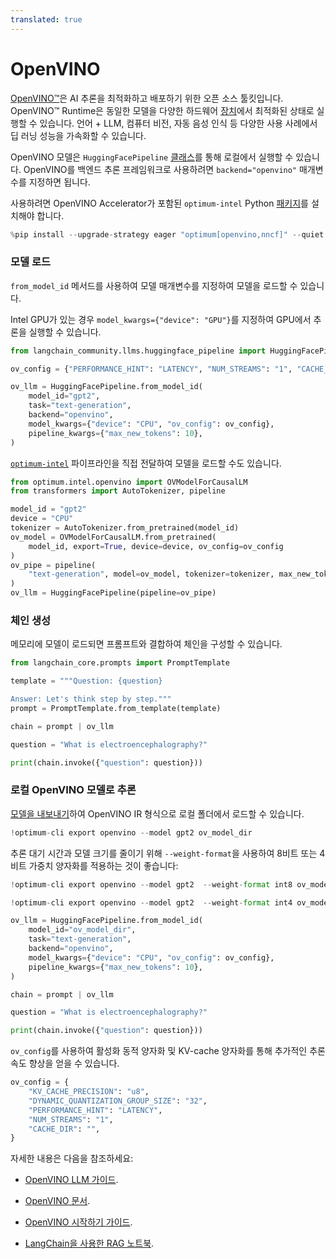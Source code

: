 ```yaml
---
translated: true
---
```


# OpenVINO

[OpenVINO™](https://github.com/openvinotoolkit/openvino)은 AI 추론을 최적화하고 배포하기 위한 오픈 소스 툴킷입니다. OpenVINO™ Runtime은 동일한 모델을 다양한 하드웨어 [장치](https://github.com/openvinotoolkit/openvino?tab=readme-ov-file#supported-hardware-matrix)에서 최적화된 상태로 실행할 수 있습니다. 언어 + LLM, 컴퓨터 비전, 자동 음성 인식 등 다양한 사용 사례에서 딥 러닝 성능을 가속화할 수 있습니다.

OpenVINO 모델은 `HuggingFacePipeline` [클래스](https://python.langchain.com/docs/integrations/llms/huggingface_pipeline)를 통해 로컬에서 실행할 수 있습니다. OpenVINO를 백엔드 추론 프레임워크로 사용하려면 `backend="openvino"` 매개변수를 지정하면 됩니다.

사용하려면 OpenVINO Accelerator가 포함된 `optimum-intel` Python [패키지](https://github.com/huggingface/optimum-intel?tab=readme-ov-file#installation)를 설치해야 합니다.

```python
%pip install --upgrade-strategy eager "optimum[openvino,nncf]" --quiet
```

### 모델 로드

`from_model_id` 메서드를 사용하여 모델 매개변수를 지정하여 모델을 로드할 수 있습니다.

Intel GPU가 있는 경우 `model_kwargs={"device": "GPU"}`를 지정하여 GPU에서 추론을 실행할 수 있습니다.

```python
from langchain_community.llms.huggingface_pipeline import HuggingFacePipeline

ov_config = {"PERFORMANCE_HINT": "LATENCY", "NUM_STREAMS": "1", "CACHE_DIR": ""}

ov_llm = HuggingFacePipeline.from_model_id(
    model_id="gpt2",
    task="text-generation",
    backend="openvino",
    model_kwargs={"device": "CPU", "ov_config": ov_config},
    pipeline_kwargs={"max_new_tokens": 10},
)
```

[`optimum-intel`](https://huggingface.co/docs/optimum/main/en/intel/inference) 파이프라인을 직접 전달하여 모델을 로드할 수도 있습니다.

```python
from optimum.intel.openvino import OVModelForCausalLM
from transformers import AutoTokenizer, pipeline

model_id = "gpt2"
device = "CPU"
tokenizer = AutoTokenizer.from_pretrained(model_id)
ov_model = OVModelForCausalLM.from_pretrained(
    model_id, export=True, device=device, ov_config=ov_config
)
ov_pipe = pipeline(
    "text-generation", model=ov_model, tokenizer=tokenizer, max_new_tokens=10
)
ov_llm = HuggingFacePipeline(pipeline=ov_pipe)
```

### 체인 생성

메모리에 모델이 로드되면 프롬프트와 결합하여 체인을 구성할 수 있습니다.

```python
from langchain_core.prompts import PromptTemplate

template = """Question: {question}

Answer: Let's think step by step."""
prompt = PromptTemplate.from_template(template)

chain = prompt | ov_llm

question = "What is electroencephalography?"

print(chain.invoke({"question": question}))
```

### 로컬 OpenVINO 모델로 추론

[모델을 내보내기](https://github.com/huggingface/optimum-intel?tab=readme-ov-file#export)하여 OpenVINO IR 형식으로 로컬 폴더에서 로드할 수 있습니다.

```python
!optimum-cli export openvino --model gpt2 ov_model_dir
```

추론 대기 시간과 모델 크기를 줄이기 위해 `--weight-format`을 사용하여 8비트 또는 4비트 가중치 양자화를 적용하는 것이 좋습니다:

```python
!optimum-cli export openvino --model gpt2  --weight-format int8 ov_model_dir # for 8-bit quantization

!optimum-cli export openvino --model gpt2  --weight-format int4 ov_model_dir # for 4-bit quantization
```

```python
ov_llm = HuggingFacePipeline.from_model_id(
    model_id="ov_model_dir",
    task="text-generation",
    backend="openvino",
    model_kwargs={"device": "CPU", "ov_config": ov_config},
    pipeline_kwargs={"max_new_tokens": 10},
)

chain = prompt | ov_llm

question = "What is electroencephalography?"

print(chain.invoke({"question": question}))
```

`ov_config`를 사용하여 활성화 동적 양자화 및 KV-cache 양자화를 통해 추가적인 추론 속도 향상을 얻을 수 있습니다.

```python
ov_config = {
    "KV_CACHE_PRECISION": "u8",
    "DYNAMIC_QUANTIZATION_GROUP_SIZE": "32",
    "PERFORMANCE_HINT": "LATENCY",
    "NUM_STREAMS": "1",
    "CACHE_DIR": "",
}
```

자세한 내용은 다음을 참조하세요:

* [OpenVINO LLM 가이드](https://docs.openvino.ai/2024/learn-openvino/llm_inference_guide.html).

* [OpenVINO 문서](https://docs.openvino.ai/2024/home.html).

* [OpenVINO 시작하기 가이드](https://www.intel.com/content/www/us/en/content-details/819067/openvino-get-started-guide.html).

* [LangChain을 사용한 RAG 노트북](https://github.com/openvinotoolkit/openvino_notebooks/tree/latest/notebooks/llm-rag-langchain).
